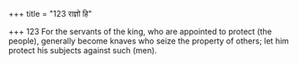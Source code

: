 +++
title = "123 राज्ञो हि"

+++
123	For the servants of the king, who are appointed to protect (the people), generally become knaves who seize the property of others; let him protect his subjects against such (men).
